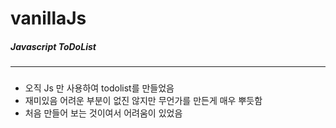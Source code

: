 # vanillaJs
##### Javascript ToDoList
---

### 
- 오직 Js 만 사용하여 todolist를 만들었음
- 재미있음 어려운 부분이 없진 않지만 무언가를 만든게 매우 뿌듯함
- 처음 만들어 보는 것이여서 어려움이 있었음


